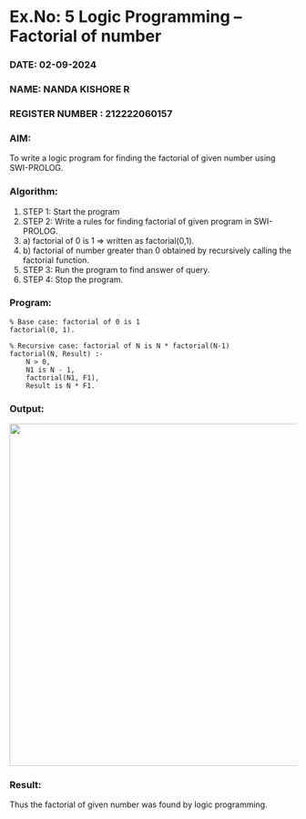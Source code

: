 # Ex.No: 5   Logic Programming – Factorial of number   
### DATE: 02-09-2024
### NAME: NANDA KISHORE R
### REGISTER NUMBER : 212222060157
### AIM: 
To  write  a logic program for finding the factorial of given number using SWI-PROLOG. 
### Algorithm:
1. STEP 1: Start the program
2. STEP 2:  Write a rules for finding factorial of given program in SWI-PROLOG.
3.   a)	factorial of 0 is 1 => written as factorial(0,1).
4.   b)	factorial of number greater than 0 obtained by recursively calling the factorial    function.
5. STEP 3: Run the program  to find answer of  query.
6. STEP 4: Stop the program.

### Program:
```
% Base case: factorial of 0 is 1
factorial(0, 1).

% Recursive case: factorial of N is N * factorial(N-1)
factorial(N, Result) :-
    N > 0,
    N1 is N - 1,
    factorial(N1, F1),
    Result is N * F1.
```




### Output:

<img src = "https://github.com/user-attachments/assets/c883ff4f-d5c5-482e-99b9-fdfc320dcb9f" width="600">

### Result:
Thus the factorial of given number was found by logic programming. 
